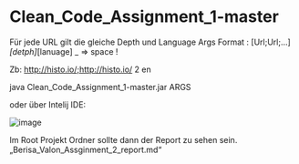 # Clean_Code_Assignment_1-master
Für jede URL gilt die gleiche Depth und Language
Args Format : [Url;Url;…]_[detph]_[lanuage]
_ => space !

Zb: http://histo.io/;http://histo.io/ 2 en

java Clean_Code_Assignment_1-master.jar ARGS

oder über Intelij IDE:

 ![image](https://user-images.githubusercontent.com/30831748/172421212-05b2f9e5-d9d9-47ab-8f12-9b6b9d9b497d.png)


Im Root Projekt Ordner sollte dann der Report zu sehen sein.
„Berisa_Valon_Assginment_2_report.md“

